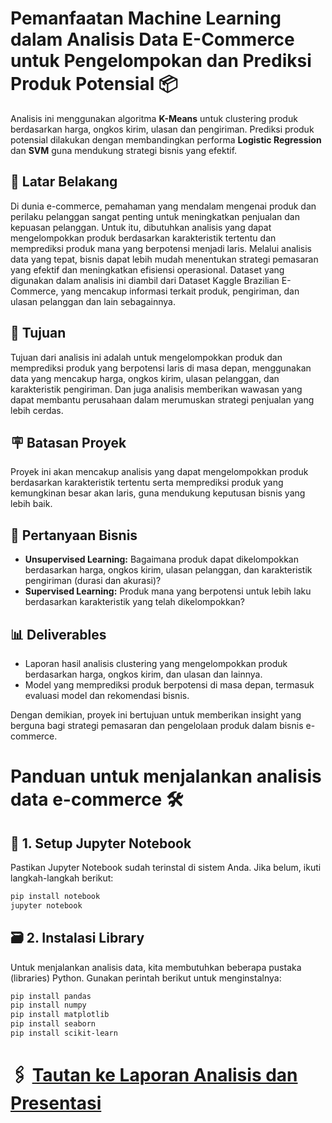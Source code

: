 # Pemanfaatan Machine Learning dalam Analisis Data E-Commerce untuk Pengelompokan dan Prediksi Produk Potensial 📦

Analisis ini menggunakan algoritma **K-Means** untuk clustering produk berdasarkan harga, ongkos kirim, ulasan dan pengiriman. Prediksi produk potensial dilakukan dengan membandingkan performa **Logistic Regression** dan **SVM** guna mendukung strategi bisnis yang efektif.

## 🛒 Latar Belakang

Di dunia e-commerce, pemahaman yang mendalam mengenai produk dan perilaku pelanggan sangat penting untuk meningkatkan penjualan dan kepuasan pelanggan. Untuk itu, dibutuhkan analisis yang dapat mengelompokkan produk berdasarkan karakteristik tertentu dan memprediksi produk mana yang berpotensi menjadi laris. Melalui analisis data yang tepat, bisnis dapat lebih mudah menentukan strategi pemasaran yang efektif dan meningkatkan efisiensi operasional. Dataset yang digunakan dalam analisis ini diambil dari Dataset Kaggle Brazilian E-Commerce, yang mencakup informasi terkait produk, pengiriman, dan ulasan pelanggan dan lain sebagainnya.

## 🎯 Tujuan

Tujuan dari analisis ini adalah untuk mengelompokkan produk dan memprediksi produk yang berpotensi laris di masa depan, menggunakan data yang mencakup harga, ongkos kirim, ulasan pelanggan, dan karakteristik pengiriman. Dan juga analisis memberikan wawasan yang dapat membantu perusahaan dalam merumuskan strategi penjualan yang lebih cerdas.

## 🪧 Batasan Proyek

Proyek ini akan mencakup analisis yang dapat mengelompokkan produk berdasarkan karakteristik tertentu serta memprediksi produk yang kemungkinan besar akan laris, guna mendukung keputusan bisnis yang lebih baik.

## 📑 Pertanyaan Bisnis

- **Unsupervised Learning:** Bagaimana produk dapat dikelompokkan berdasarkan harga, ongkos kirim, ulasan pelanggan, dan karakteristik pengiriman (durasi dan akurasi)?
- **Supervised Learning:** Produk mana yang berpotensi untuk lebih laku berdasarkan karakteristik yang telah dikelompokkan?

## 📊 Deliverables

- Laporan hasil analisis clustering yang mengelompokkan produk berdasarkan harga, ongkos kirim, dan ulasan dan lainnya.
- Model yang memprediksi produk berpotensi di masa depan, termasuk evaluasi model dan rekomendasi bisnis.

Dengan demikian, proyek ini bertujuan untuk memberikan insight yang berguna bagi strategi pemasaran dan pengelolaan produk dalam bisnis e-commerce.

# Panduan untuk menjalankan analisis data e-commerce 🛠️

## 📀 1. Setup Jupyter Notebook

Pastikan Jupyter Notebook sudah terinstal di sistem Anda. Jika belum, ikuti langkah-langkah berikut:

```bash
pip install notebook
jupyter notebook
```

## 🗃️ 2. Instalasi Library

Untuk menjalankan analisis data, kita membutuhkan beberapa pustaka (libraries) Python. Gunakan perintah berikut untuk menginstalnya:

```bash
pip install pandas
pip install numpy
pip install matplotlib
pip install seaborn
pip install scikit-learn
```

# 🖇️ [Tautan ke Laporan Analisis dan Presentasi](https://drive.google.com/drive/folders/1Bx0iGIXtDx0dPQmd8BwpMCeon6jUZ0p2?usp=sharing)
